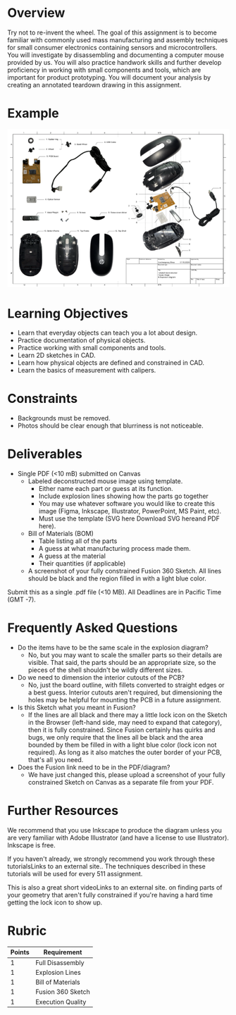 # Overview
Try not to re-invent the wheel. The goal of this assignment is to become familiar with commonly used mass manufacturing and assembly techniques for small consumer electronics containing sensors and microcontrollers. You will investigate by disassembling and documenting a computer mouse provided by us. You will also practice handwork skills and further develop proficiency in working with small components and tools, which are important for product prototyping. You will document your analysis by creating an annotated teardown drawing in this assignment.

# Example
![Mouse deconstruction example](assets/mouse_doc/mouse_example.png)

# Learning Objectives
- Learn that everyday objects can teach you a lot about design.
- Practice documentation of physical objects.
- Practice working with small components and tools.
- Learn 2D sketches in CAD.
- Learn how physical objects are defined and constrained in CAD.
- Learn the basics of measurement with calipers.

# Constraints
- Backgrounds must be removed.
- Photos should be clear enough that blurriness is not noticeable.

# Deliverables
- Single PDF (<10 mB) submitted on Canvas
    - Labeled deconstructed mouse image using template.
        - Either name each part or guess at its function.
        - Include explosion lines showing how the parts go together
        - You may use whatever software you would like to create this image (Figma, Inkscape, Illustrator, PowerPoint, MS Paint, etc).
        - Must use the template (SVG here Download SVG hereand PDF here).
    - Bill of Materials (BOM)
        - Table listing all of the parts
        - A guess at what manufacturing process made them.
        - A guess at the material
        - Their quantities (if applicable)
    - A screenshot of your fully constrained Fusion 360 Sketch. All lines should be black and the region filled in with a light blue color. 

Submit this as a single .pdf file (<10 MB). All Deadlines are in Pacific Time (GMT -7).

# Frequently Asked Questions
- Do the items have to be the same scale in the explosion diagram?
    - No, but you may want to scale the smaller parts so their details are visible. That said, the parts should be an appropriate size, so the pieces of the shell shouldn't be wildly different sizes.
- Do we need to dimension the interior cutouts of the PCB?
    - No, just the board outline, with fillets converted to straight edges or a best guess. Interior cutouts aren't required, but dimensioning the holes may be helpful for mounting the PCB in a future assignment.
- Is this Sketch what you meant in Fusion?
    - If the lines are all black and there may a little lock icon on the Sketch in the Browser (left-hand side, may need to expand that category), then it is fully constrained. Since Fusion certainly has quirks and bugs, we only require that the lines all be black and the area bounded by them be filled in with a light blue color (lock icon not required). As long as it also matches the outer border of your PCB, that's all you need.
- Does the Fusion link need to be in the PDF/diagram?
    - We have just changed this, please upload a screenshot of your fully constrained Sketch on Canvas as a separate file from your PDF.

# Further Resources
We recommend that you use Inkscape to produce the diagram unless you are very familiar with Adobe Illustrator (and have a license to use Illustrator). Inkscape is free. 

If you haven't already, we strongly recommend you work through these tutorialsLinks to an external site.. The techniques described in these tutorials will be used for every 511 assignment.

This is also a great short videoLinks to an external site. on finding parts of your geometry that aren't fully constrained if you're having a hard time getting the lock icon to show up.

# Rubric
| Points | Requirement |
| --- | --- |
| 1 | Full Disassembly |
| 1 | Explosion Lines |
| 1 | Bill of Materials |
| 1 | Fusion 360 Sketch |
| 1 | Execution Quality |
